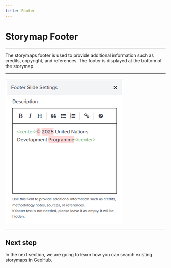 ```yaml
---
title: Footer
---
```


# Storymap Footer

---

The storymaps footer is used to provide additional information such as credits, copyright, and references. The footer is displayed at the bottom of the storymap.

---

![Footer Slide Settings Panel - Text](../assets/storymaps/storymaps_footer_slide_settings.png)

---

## Next step

In the next section, we are going to learn how you can search existing storymaps in GeoHub.
